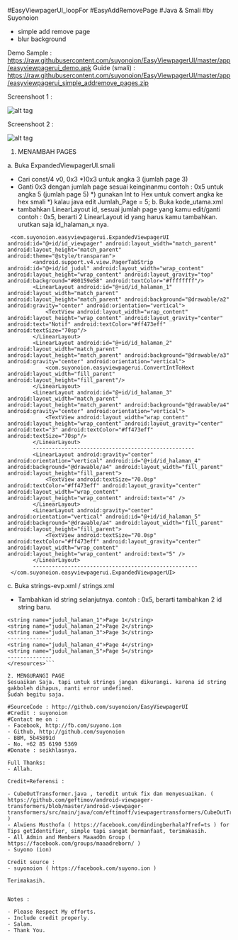 #EasyViewpagerUI_loopFor
#EasyAddRemovePage
#Java & Smali
#by Suyonoion

- simple add remove page
- blur background

Demo Sample : https://raw.githubusercontent.com/suyonoion/EasyViewpagerUI/master/app/easyviewpagerui_demo.apk
Guide (smali) : https://raw.githubusercontent.com/suyonoion/EasyViewpagerUI/master/app/easyviewpagerui_simple_addremove_pages.zip

Screenshoot 1 :

![alt tag](https://raw.githubusercontent.com/suyonoion/EasyViewpagerUI/master/app/ss/Screenshot_20151229-070438.png)

Screenshoot 2 :

![alt tag](https://raw.githubusercontent.com/suyonoion/EasyViewpagerUI/master/app/ss/Screenshot_20151229-070445.png)


1. MENAMBAH PAGES

a. Buka ExpandedViewpagerUI.smali
 - Cari const/4 v0, 0x3
	*)0x3 untuk angka 3 (jumlah page 3)
 - Ganti 0x3 dengan jumlah page sesuai keinginanmu
	contoh : 0x5 untuk angka 5 (jumlah page 5)
	*) gunakan Int to Hex untuk convert angka ke hex smali
	*) kalau java edit Jumlah_Page = 5;
b. Buka kode_utama.xml
 - tambahkan LinearLayout id, sesuai jumlah page yang kamu edit/ganti
 contoh : 0x5, berarti 2 LinearLayout id yang harus kamu tambahkan.
 urutkan saja id_halaman_x nya.
```
 <com.suyonoion.easyviewpagerui.ExpandedViewpagerUI android:id="@+id/id_viewpager" android:layout_width="match_parent" android:layout_height="match_parent" android:theme="@style/transparan">
		<android.support.v4.view.PagerTabStrip android:id="@+id/id_judul" android:layout_width="wrap_content" android:layout_height="wrap_content" android:layout_gravity="top" android:background="#80159e58" android:textColor="#ffffffff"/>
		<LinearLayout android:id="@+id/id_halaman_1" android:layout_width="match_parent" android:layout_height="match_parent" android:background="@drawable/a2" android:gravity="center" android:orientation="vertical">
			<TextView android:layout_width="wrap_content" android:layout_height="wrap_content" android:layout_gravity="center" android:text="Notif" android:textColor="#ff473eff" android:textSize="70sp"/>
		</LinearLayout>
		<LinearLayout android:id="@+id/id_halaman_2" android:layout_width="match_parent" android:layout_height="match_parent" android:background="@drawable/a3" android:gravity="center" android:orientation="vertical">
			<com.suyonoion.easyviewpagerui.ConvertIntToHext android:layout_width="fill_parent" android:layout_height="fill_parent"/>
		</LinearLayout>
		<LinearLayout android:id="@+id/id_halaman_3" android:layout_width="match_parent" android:layout_height="match_parent" android:background="@drawable/a4" android:gravity="center" android:orientation="vertical">
			<TextView android:layout_width="wrap_content" android:layout_height="wrap_content" android:layout_gravity="center" android:text="3" android:textColor="#ff473eff" android:textSize="70sp"/>
		</LinearLayout>
		---------------------------------------------------
		<LinearLayout android:gravity="center" android:orientation="vertical" android:id="@+id/id_halaman_4" android:background="@drawable/a4" android:layout_width="fill_parent" android:layout_height="fill_parent">
			<TextView android:textSize="70.0sp" android:textColor="#ff473eff" android:layout_gravity="center" android:layout_width="wrap_content" android:layout_height="wrap_content" android:text="4" />
		</LinearLayout>
		<LinearLayout android:gravity="center" android:orientation="vertical" android:id="@+id/id_halaman_5" android:background="@drawable/a4" android:layout_width="fill_parent" android:layout_height="fill_parent">
			<TextView android:textSize="70.0sp" android:textColor="#ff473eff" android:layout_gravity="center" android:layout_width="wrap_content" android:layout_height="wrap_content" android:text="5" />
		</LinearLayout>
		----------------------------------------------------
 </com.suyonoion.easyviewpagerui.ExpandedViewpagerUI>
```
c. Buka strings-evp.xml / strings.xml
 - Tambahkan id string selanjutnya.
 contoh : 0x5, berarti tambahkan 2 id string baru.
 ```<resources>
 <string name="judul_halaman_1">Page 1</string>
 <string name="judul_halaman_2">Page 2</string>
 <string name="judul_halaman_3">Page 3</string>
 --------------
 <string name="judul_halaman_4">Page 4</string>
 <string name="judul_halaman_5">Page 5</string>
 --------------
 </resources>```

2. MENGURANGI PAGE
Sesuaikan Saja. tapi untuk strings jangan dikurangi. karena id string gakboleh dihapus, nanti error undefined.
Sudah begitu saja.

#SourceCode : http://github.com/suyonoion/EasyViewpagerUI
#Credit : suyonoion
#Contact me on :
 - Facebook, http://fb.com/suyono.ion
 - Github, http://github.com/suyonoion
 - BBM, 5b45891d
 - No. +62 85 6190 5369
#Donate : seikhlasnya.

Full Thanks:
- Allah.

Credit+Referensi :

- CubeOutTransformer.java , teredit untuk fix dan menyesuaikan. ( https://github.com/geftimov/android-viewpager-transformers/blob/master/android-viewpager-transformers/src/main/java/com/eftimoff/viewpagertransformers/CubeOutTransformer.java )
- Alwiens Musthofa ( https://facebook.com/dindingberhala?fref=ts ) for Tips getIdentifier, simple tapi sangat bermanfaat, terimakasih.
- All Admin and Members MaaadOn Group ( https://facebook.com/groups/maaadreborn/ )
- Suyono (ion)

Credit source :
- suyonoion ( https://facebook.com/suyono.ion )

Terimakasih.


Notes :

- Please Respect My efforts.
- Include credit properly.
- Salam.
- Thank You.

